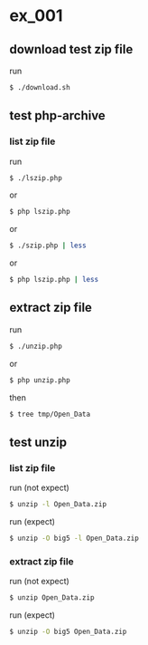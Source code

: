 # ex_001

## download test zip file

run

``` sh
$ ./download.sh
```

## test php-archive

### list zip file

run

``` sh
$ ./lszip.php
```

or

``` sh
$ php lszip.php
```

or

``` sh
$ ./szip.php | less
```

or

``` sh
$ php lszip.php | less
```

## extract zip file

run

``` sh
$ ./unzip.php
```

or

``` sh
$ php unzip.php
```

then

``` sh
$ tree tmp/Open_Data
```

## test unzip

### list zip file

run (not expect)

``` sh
$ unzip -l Open_Data.zip
```

run (expect)

``` sh
$ unzip -O big5 -l Open_Data.zip
```

### extract zip file

run (not expect)

``` sh
$ unzip Open_Data.zip
```

run (expect)

``` sh
$ unzip -O big5 Open_Data.zip
```
